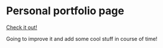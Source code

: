 # Personal portfolio page 

[Check it out!](https://suncitygirl.github.io/suncitygirl/)

Going to improve it and add some cool stuff in course of time!
